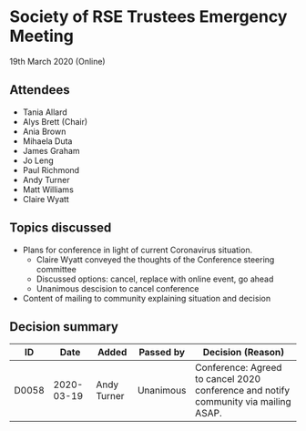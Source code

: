 # Society of RSE Trustees Emergency Meeting

19th March 2020 (Online)

## Attendees

   - Tania Allard
   - Alys Brett (Chair)
   - Ania Brown
   - Mihaela Duta
   - James Graham
   - Jo Leng
   - Paul Richmond
   - Andy Turner
   - Matt Williams
   - Claire Wyatt

## Topics discussed

   - Plans for conference in light of current Coronavirus situation.
      + Claire Wyatt conveyed the thoughts of the Conference steering committee
      + Discussed options: cancel, replace with online event, go ahead
      + Unanimous descision to cancel conference 
   - Content of mailing to community explaining situation and decision

## Decision summary

| ID  | Date       | Added       | Passed by | Decision (Reason)                                                                                                                                                                                                          |
|-----|------------|-------------|-----------|----------------------------------------------------------------------------------------------------------------------------------------------------------------------------------------------------------------------------|
| D0058 | 2020-03-19 | Andy Turner    | Unanimous | Conference: Agreed to cancel 2020 conference and notify community via mailing ASAP. |
